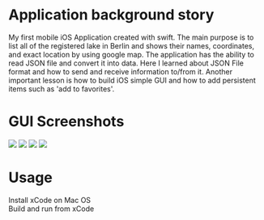 # Application background story
My first mobile iOS Application created with swift. The main purpose is to list all of the registered lake
            in Berlin and shows
            their names, coordinates, and exact location by using google map. The application has the ability to read
            JSON file and convert it
            into data. Here I learned about JSON File format and how to send and receive information to/from it. Another
            important lesson is
            how to build iOS simple GUI and how to add persistent items such as 'add to favorites'.

# GUI Screenshots
![](Screenshots/List.png)
![](Screenshots/Clicked.png)
![](Screenshots/Details.png)
![](Screenshots/Map.png)

# Usage
Install xCode on Mac OS             
Build and run from xCode            
